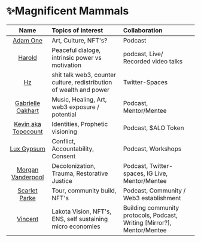 # ✨Magnificent Mammals 

| Name      | Topics of interest | Collaboration  |
| :---:        |    :----   | :--- |
| [Adam One](adam.md)  | Art, Culture, NFT's? | Podcast |
| [Harold](harold.md) | Peaceful dialoge, intrinsic power vs motivation | podcast, Live/ Recorded video talks| 
| [Hz](hz.md)   | shit talk web3, counter culture, redistribution of wealth and power   | Twitter-Spaces  |  
| [Gabrielle Oakhart](Gabriel.md)  | Music, Healing, Art, web3 exposure / potential  | Podcast, Mentor/Mentee|  
| [Kevin aka Topocount](kevin.md.md)  | Identities, Prophetic visioning | Podcast, $ALO Token |  
| [Lux Gypsum](lux.md)  | Conflict, Accountability, Consent | Podcast, Workshops |  
| [Morgan Vanderpool](morganicMovement.md) | Decolonization, Trauma, Restorative Justice | Podcast, Twitter-spaces, IG Live, Mentor/Mentee |   
| [Scarlet Parke](scarletPark.md)  | Tour, community build, NFT's | Podcast, Community / Web3 establishment |  
| [Vincent](vincent.md)  |Lakota Vision, NFT's, ENS, self sustaining micro economies | Building community protocols, Podcast, Writing [Mirror?], Mentor/Mentee|  

 

  
